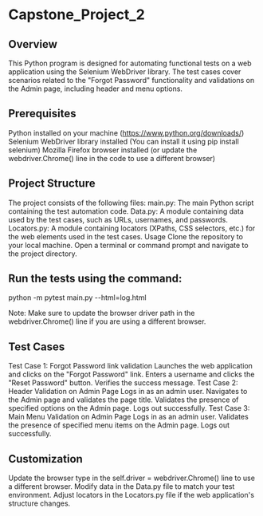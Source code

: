 # Capstone_Project_2

Overview
----------------
This Python program is designed for automating functional tests on a web application using the Selenium WebDriver library. The test cases cover scenarios related to the "Forgot Password" functionality and validations on the Admin page, including header and menu options.

Prerequisites
-----------------
Python installed on your machine (https://www.python.org/downloads/)
Selenium WebDriver library installed (You can install it using pip install selenium)
Mozilla Firefox browser installed (or update the webdriver.Chrome() line in the code to use a different browser)

Project Structure
--------------------------
The project consists of the following files:
main.py: The main Python script containing the test automation code.
Data.py: A module containing data used by the test cases, such as URLs, usernames, and passwords.
Locators.py: A module containing locators (XPaths, CSS selectors, etc.) for the web elements used in the test cases.
Usage
Clone the repository to your local machine.
Open a terminal or command prompt and navigate to the project directory.

Run the tests using the command: 
------------------------------------------------------------
python -m pytest main.py --html=log.html

Note: Make sure to update the browser driver path in the webdriver.Chrome() line if you are using a different browser.

Test Cases
---------------
Test Case 1: Forgot Password link validation
Launches the web application and clicks on the "Forgot Password" link.
Enters a username and clicks the "Reset Password" button.
Verifies the success message.
Test Case 2: Header Validation on Admin Page
Logs in as an admin user.
Navigates to the Admin page and validates the page title.
Validates the presence of specified options on the Admin page.
Logs out successfully.
Test Case 3: Main Menu Validation on Admin Page
Logs in as an admin user.
Validates the presence of specified menu items on the Admin page.
Logs out successfully.

Customization
-----------------------------
Update the browser type in the self.driver = webdriver.Chrome() line to use a different browser.
Modify data in the Data.py file to match your test environment.
Adjust locators in the Locators.py file if the web application's structure changes.

